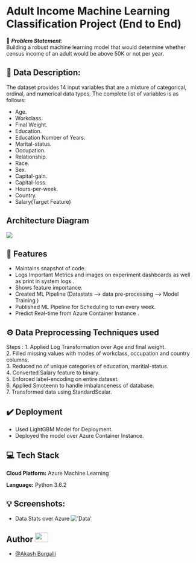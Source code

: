 # Adult Income Machine Learning Classification Project (End to End)


🚩 ***Problem Statement***: \
Building a robust machine learning model that would determine whether census income of an adult would be above 50K or not per year.




## 📜 Data Description:
The dataset provides 14 input variables that are a mixture of categorical, ordinal, and numerical data types. The complete list of variables is as follows:

- Age.
- Workclass.
- Final Weight.
- Education.
- Education Number of Years.
- Marital-status.
- Occupation.
- Relationship.
- Race.
- Sex.
- Capital-gain.
- Capital-loss.
- Hours-per-week.
- Country.
- Salary(Target Feature)
## Architecture Diagram

![](images/Architecture%20Diagram.jpg)
## 📝 Features

- Maintains snapshot of code.
- Logs Important Metrics and images on experiment dashboards as well as print in system logs .
- Shows feature importance.
- Created ML Pipeline (Datastats --> data pre-processing --> Model Training )
- Published ML Pipeline for Scheduling to run every week.
- Predict Real-time from Azure Container Instance .



## ⚙️ Data Preprocessing Techniques used
Steps : 1. Applied Log Transformation over Age and final weight.\
2. Filled missing values with modes of workclass, occupation and country columns.\
3. Reduced no.of unique categories of education, maritial-status.\
4. Converted Salary feature to binary.\
5. Enforced label-encoding on entire dataset.\
6. Applied Smoteenn to handle imbalanceness of database.\
7. Transformed data using StandardScalar.



## ✔️ Deployment
- Used LightGBM Model for Deployment.
- Deployed the model over Azure Container Instance.




## 💻 Tech Stack

**Cloud Platform:**  Azure Machine Learning 

**Language:** Python 3.6.2


## 💡 Screenshots:
- Data Stats over Azure
!['Data'](images/Experiment%20DataStats.png)




## Author <img src="https://raw.githubusercontent.com/TheDudeThatCode/TheDudeThatCode/master/Assets/Developer.gif" width=35 height=25>

- [@Akash Borgalli](https://www.linkedin.com/in/akashborgalli/)

